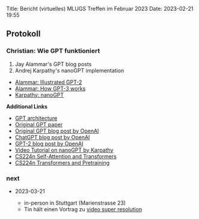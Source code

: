 Title: Bericht (virtuelles) MLUGS Treffen im Februar 2023
Date: 2023-02-21 19:55

## Protokoll

### Christian: Wie GPT funktioniert

1. Jay Alammar's GPT blog posts
2. Andrej Karpathy's nanoGPT implementation

- [Alammar: Illustrated GPT-2](https://jalammar.github.io/illustrated-gpt2/)
- [Alammar: How GPT-3 works](https://jalammar.github.io/how-gpt3-works-visualizations-animations/)
- [Karpathy: nanoGPT](https://github.com/karpathy/nanoGPT)

**Additional Links**
- [GPT architecture](https://en.wikipedia.org/wiki/Generative_pre-trained_transformer#/media/File:Full_GPT_architecture.png)
- [Original GPT paper](https://cdn.openai.com/research-covers/language-unsupervised/language_understanding_paper.pdf)
- [Original GPT blog post by OpenAI](https://openai.com/blog/language-unsupervised/)
- [ChatGPT blog post by OpenAI](https://openai.com/blog/chatgpt/)
- [GPT-2 blog post by OpenAI](https://openai.com/blog/better-language-models/)
- [Video Tutorial on nanoGPT by Karpathy](https://youtu.be/kCc8FmEb1nY)
- [CS224n Self-Attention and Transformers](https://youtu.be/ptuGllU5SQQ)
- [CS224n Transformers and Pretraining](https://youtu.be/j9AcEI98C0o)

### next

- 2023-03-21

    * in-person in Stuttgart (Marienstrasse 23)
    * Tin hält einen Vortrag zu [video super resolution](https://paperswithcode.com/task/video-super-resolution)
